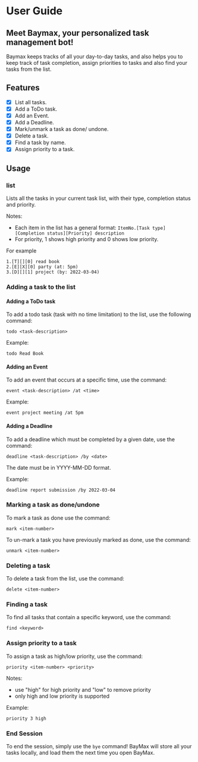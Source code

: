 # User Guide

## Meet Baymax, your personalized task management bot!

Baymax keeps tracks of all your day-to-day tasks, and also helps you to keep track of task completion,
assign priorities to tasks and also find your tasks from the list.

## Features

- [x] List all tasks.
- [x] Add a ToDo task.
- [x] Add an Event.
- [x] Add a Deadline.
- [x] Mark/unmark a task as done/ undone.
- [x] Delete a task.
- [x] Find a task by name.
- [x] Assign priority to a task.

## Usage

### list

Lists all the tasks in your current task list, with their type, completion status and priority.

Notes:

- Each item in the list has a general format: `ItemNo.[Task type][Completion status][Priority] description`
- For priority, 1 shows high priority and 0 shows low priority.

For example

```
1.[T][][0] read book
2.[E][X][0] party (at: 5pm)
3.[D][][1] project (by: 2022-03-04)
```

### Adding a task to the list

#### Adding a ToDo task

To add a todo task (task with no time limitation) to the list, use the following command:

```
todo <task-description>
```

Example:

```
todo Read Book
```

#### Adding an Event

To add an event that occurs at a specific time, use the command:

```
event <task-description> /at <time>
```

Example:

```
event project meeting /at 5pm
```

#### Adding a Deadline

To add a deadline which must be completed by a given date, use the command:

```
deadline <task-description> /by <date>
```

The date must be in YYYY-MM-DD format.

Example:

```
deadline report submission /by 2022-03-04
```

### Marking a task as done/undone

To mark a task as done use the command:

```
mark <item-number>
```

To un-mark a task you have previously marked as done, use the command:

```
unmark <item-number>
```

### Deleting a task

To delete a task from the list, use the command:

```
delete <item-number>
```

### Finding a task

To find all tasks that contain a specific keyword, use the command:

```
find <keyword>
```

### Assign priority to a task

To assign a task as high/low priority, use the command:

```
priority <item-number> <priority>
```

Notes:

- use "high" for high priority and "low" to remove priority
- only high and low priority is supported

Example:

```
priority 3 high
```

### End Session

To end the session, simply use the `bye` command! BayMax will store all your tasks locally,
and load them the next time you open BayMax.
